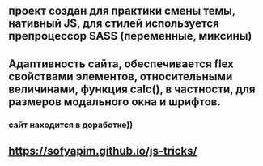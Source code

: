 ## проект создан для практики смены темы, нативный JS, для стилей используется препроцессор SASS (переменные, миксины)
## Адаптивность сайта, обеспечивается flex свойствами элементов, относительными величинами, функция calc(),  в частности, для размеров модального окна и шрифтов. 
### сайт находится в доработке))
## https://sofyapim.github.io/js-tricks/